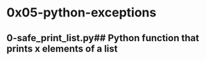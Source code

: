 # 0x05-python-exceptions #

## 0-safe_print_list.py## Python function that prints x elements of a list
